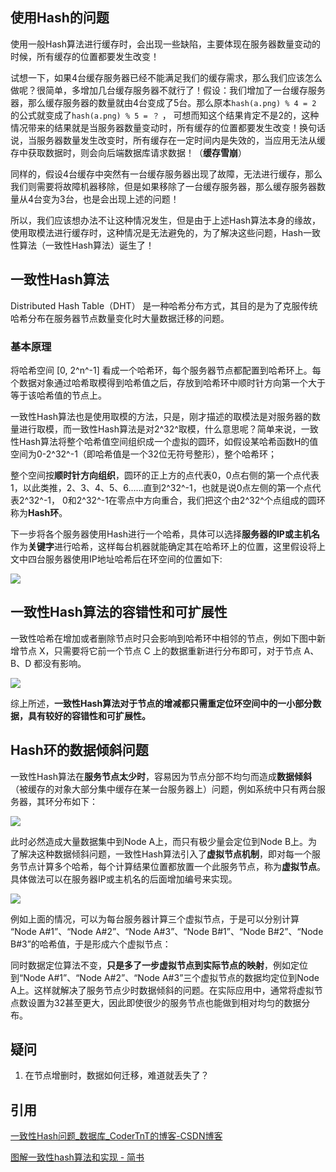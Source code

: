 ## 使用Hash的问题

使用一般Hash算法进行缓存时，会出现一些缺陷，主要体现在服务器数量变动的时候，所有缓存的位置都要发生改变！

试想一下，如果4台缓存服务器已经不能满足我们的缓存需求，那么我们应该怎么做呢？很简单，多增加几台缓存服务器不就行了！假设：我们增加了一台缓存服务器，那么缓存服务器的数量就由4台变成了5台。那么原本`hash(a.png) % 4 = 2` 的公式就变成了`hash(a.png) % 5 = ？` ， 可想而知这个结果肯定不是2的，这种情况带来的结果就是当服务器数量变动时，所有缓存的位置都要发生改变！换句话说，当服务器数量发生改变时，所有缓存在一定时间内是失效的，当应用无法从缓存中获取数据时，则会向后端数据库请求数据！（**缓存雪崩**）

同样的，假设4台缓存中突然有一台缓存服务器出现了故障，无法进行缓存，那么我们则需要将故障机器移除，但是如果移除了一台缓存服务器，那么缓存服务器数量从4台变为3台，也是会出现上述的问题！

所以，我们应该想办法不让这种情况发生，但是由于上述Hash算法本身的缘故，使用取模法进行缓存时，这种情况是无法避免的，为了解决这些问题，Hash一致性算法（一致性Hash算法）诞生了！

## 一致性Hash算法

Distributed Hash Table（DHT） 是一种哈希分布方式，其目的是为了克服传统哈希分布在服务器节点数量变化时大量数据迁移的问题。

### 基本原理

将哈希空间 [0, 2^n^-1] 看成一个哈希环，每个服务器节点都配置到哈希环上。每个数据对象通过哈希取模得到哈希值之后，存放到哈希环中顺时针方向第一个大于等于该哈希值的节点上。

一致性Hash算法也是使用取模的方法，只是，刚才描述的取模法是对服务器的数量进行取模，而一致性Hash算法是对2^32^取模，什么意思呢？简单来说，一致性Hash算法将整个哈希值空间组织成一个虚拟的圆环，如假设某哈希函数H的值空间为0-2^32^-1（即哈希值是一个32位无符号整形），整个哈希环；

整个空间按**顺时针方向组织**，圆环的正上方的点代表0，0点右侧的第一个点代表1，以此类推，2、3、4、5、6……直到2^32^-1，也就是说0点左侧的第一个点代表2^32^-1， 0和2^32^-1在零点中方向重合，我们把这个由2^32^个点组成的圆环称为**Hash环**。

下一步将各个服务器使用Hash进行一个哈希，具体可以选择**服务器的IP或主机名**作为**关键字**进行哈希，这样每台机器就能确定其在哈希环上的位置，这里假设将上文中四台服务器使用IP地址哈希后在环空间的位置如下:

![](https://image-hosting-lan.oss-cn-beijing.aliyuncs.com/20200210000051.png)



## 一致性Hash算法的容错性和可扩展性

一致性哈希在增加或者删除节点时只会影响到哈希环中相邻的节点，例如下图中新增节点 X，只需要将它前一个节点 C 上的数据重新进行分布即可，对于节点 A、B、D 都没有影响。

![](https://image-hosting-lan.oss-cn-beijing.aliyuncs.com/20200210000109.png)

综上所述，**一致性Hash算法对于节点的增减都只需重定位环空间中的一小部分数据，具有较好的容错性和可扩展性。**

## Hash环的数据倾斜问题

一致性Hash算法在**服务节点太少时**，容易因为节点分部不均匀而造成**数据倾斜**（被缓存的对象大部分集中缓存在某一台服务器上）问题，例如系统中只有两台服务器，其环分布如下： 

![](http://image-hosting-lan.oss-cn-beijing.aliyuncs.com/dht-data-incline.png)

此时必然造成大量数据集中到Node A上，而只有极少量会定位到Node B上。为了解决这种数据倾斜问题，一致性Hash算法引入了**虚拟节点机制**，即对每一个服务节点计算多个哈希，每个计算结果位置都放置一个此服务节点，称为**虚拟节点**。具体做法可以在服务器IP或主机名的后面增加编号来实现。

![](https://image-hosting-lan.oss-cn-beijing.aliyuncs.com/dht-vnode.png)

例如上面的情况，可以为每台服务器计算三个虚拟节点，于是可以分别计算 “Node A#1”、“Node A#2”、“Node A#3”、“Node B#1”、“Node B#2”、“Node B#3”的哈希值，于是形成六个虚拟节点： 

同时数据定位算法不变，**只是多了一步虚拟节点到实际节点的映射**，例如定位到“Node A#1”、“Node A#2”、“Node A#3”三个虚拟节点的数据均定位到Node A上。这样就解决了服务节点少时数据倾斜的问题。在实际应用中，通常将虚拟节点数设置为32甚至更大，因此即使很少的服务节点也能做到相对均匀的数据分布。

## 疑问

1. 在节点增删时，数据如何迁移，难道就丢失了？



## 引用

[一致性Hash问题\_数据库\_CoderTnT的博客\-CSDN博客](https://blog.csdn.net/codertnt/article/details/80005005)

[图解一致性hash算法和实现 \- 简书](https://www.jianshu.com/p/b4cd5ff831a5)

